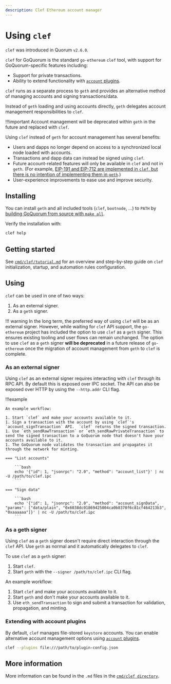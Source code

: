 ```yaml
---
description: Clef Ethereum account manager
---
```


# Using `clef`

`clef` was introduced in Quorum `v2.6.0`.

`clef` for GoQuorum is the standard `go-ethereum` `clef` tool, with support for GoQuorum-specific features including:

* Support for private transactions.
* Ability to extend functionality with [`account` plugins](AccountPlugins.md).

`clef` runs as a separate process to `geth` and provides an alternative method of managing accounts
and signing transactions/data.

Instead of `geth` loading and using accounts directly, `geth` delegates account management
responsibilities to `clef`.

!!!important
    Account management will be deprecated within `geth` in the future and replaced with `clef`.

Using `clef` instead of `geth` for account management has several benefits:

* Users and dapps no longer depend on access to a synchronized local node loaded with accounts.
* Transactions and dapp data can instead be signed using `clef`.
* Future account-related features will only be available in `clef` and not in `geth`.
    (For example, [EIP-191 and EIP-712 are implemented in `clef`, but there is no intention of implementing them in `geth`](https://github.com/ethereum/go-ethereum/pull/17789/).)
* User-experience improvements to ease use and improve security.

## Installing

You can install `geth` and all included tools (`clef`, `bootnode`, …) to `PATH` by
[building GoQuorum from source with `make all`](../../Deployment/Binaries.md).

Verify the installation with:

```bash
clef help
```

## Getting started

See [`cmd/clef/tutorial.md`](https://github.com/ConsenSys/quorum/blob/master/cmd/clef/tutorial.md)
for an overview and step-by-step guide on `clef` initialization, startup, and automation rules configuration.

## Using

`clef` can be used in one of two ways:

1. As an external signer.
1. As a `geth` signer.

!!! warning
    In the long term, the preferred way of using `clef` will be as an external signer. However, while
    waiting for `clef` API support, the `go-ethereum` project has included the option
    to use `clef` as a `geth` signer. This ensures existing tooling and user flows can remain unchanged.
    The option to use `clef` as a `geth` signer **will be deprecated** in a future release of `go-ethereum`
    once the migration of account management from `geth` to `clef` is complete.

### As an external signer

Using `clef` as an external signer requires interacting with `clef` through its RPC API. By default
this is exposed over IPC socket. The API can also be exposed over HTTP by using the `--http.addr` CLI flag.

!!!example

    An example workflow:

    1. Start `clef` and make your accounts available to it.
    1. Sign a transaction with the account by using `clef`'s `account_signTransaction` API.  `clef` returns the signed transaction.
    1. Use `eth_sendRawTransaction` or `eth_sendRawPrivateTransaction` to send the signed transaction to a GoQuorum node that doesn't have your accounts available to it.
    1. The GoQuorum node validates the transaction and propagates it through the network for minting.

    === "List accounts"

        ```bash
        echo '{"id": 1, "jsonrpc": "2.0", "method": "account_list"}' | nc -U /path/to/clef.ipc
        ```

    === "Sign data"

        ```bash
        echo '{"id": 1, "jsonrpc": "2.0", "method": "account_signData", "params": ["data/plain", "0x6038dc01869425004ca0b8370f6c81cf464213b3", "0xaaaaaa"]}' | nc -U /path/to/clef.ipc
        ```

### As a geth signer

Using `clef` as a `geth` signer doesn't require direct interaction through the `clef` API.
Use `geth` as normal and it automatically delegates to `clef`.

To use `clef` as a `geth` signer:

1. Start `clef`.
1. Start `geth` with the `--signer /path/to/clef.ipc` CLI flag.

An example workflow:

1. Start `clef` and make your accounts available to it.
1. Start `geth` and don't make your accounts available to it.
1. Use `eth_sendTransaction` to sign and submit a transaction for validation, propagation, and minting.

### Extending with account plugins

By default, `clef` manages file-stored `keystore` accounts.
You can enable alternative account management options using [`account` plugins](AccountPlugins.md).

```bash
clef --plugins file:///path/to/plugin-config.json
```

## More information

More information can be found in the `.md` files in the [`cmd/clef directory`](https://github.com/ConsenSys/quorum/tree/master/cmd/clef).
